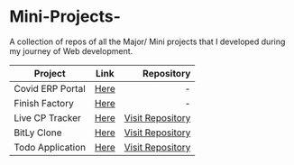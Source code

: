 # Mini-Projects-
A collection of repos of all the Major/ Mini projects that I developed during my journey of Web development.
<!-- | Project      | Link           | 
| Covid ERP Portal     | [Link]( https://covid-erp.netlify.app/login) | -->
| Project        | Link          | Repository  |
| ------------- |:-------------:| -----:|
|  Covid ERP Portal     | [Here]( https://covid-erp.netlify.app/login) | - |
|  Finish Factory     | [Here]( https://finishfactory.in/) | - |
|  Live CP Tracker     | [Here]( https://ishitajaiswal4m.github.io/Live-CP-Tracker/) | [Visit Repository](https://github.com/ishitajaiswal4m/Live-CP-Tracker) |
|  BitLy Clone     | [Here](https://ishitajaiswal4m.github.io/BitLy-Clone/) | [Visit Repository](https://github.com/ishitajaiswal4m/BitLy-Clone) |
|  Todo Application   | [Here](https://ishitajaiswal4m.github.io/BitLy-Clone/) | [Visit Repository](https://github.com/ishitajaiswal4m/Todo-application) |

